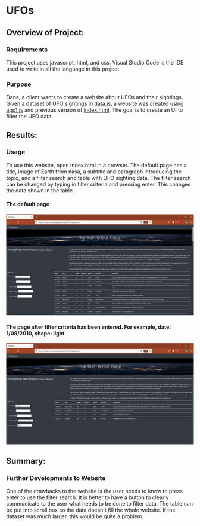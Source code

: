 # UFOs


## Overview of Project:
### Requirements
This project uses javascript, html, and css. Visual Studio Code is the IDE used to write in all the language in this project.

### Purpose
Dana, a client wants to create a website about UFOs and their sightings. Given a dataset of UFO sightings in [data.js](/static/js/data.js), a website was created using [app1.js](/static/js/app1.js) and previous version of [index.html](/index.html). The goal is to create an UI to filter the UFO data.

## Results: 

### Usage
To use this website, open index.html in a browser. The default page has a title, image of Earth from nasa, a subtitle and paragraph introducing the topic, and a filter search and table with UFO sighting data. The filter search can be changed by typing in filter criteria and pressing enter. This changes the data shown in the table.

#### The default page
![default page](/screenshots/screenshot_of_default_webpage.PNG)

#### The page after filter criteria has been entered. For example, date: 1/09/2010, shape: light
![page after filter criteria](/screenshots/screenshot_of_using_filters_on_webpage.PNG)

## Summary:

### Further Developments to Website
One of the drawbacks to the website is the user needs to know to press enter to use the filter search. It is better to have a button to clearly communicate to the user what needs to be done to filter data. The table can be put into scroll box so the data doesn't fill the whole website. If the dataset was much larger, this would be quite a problem. 
